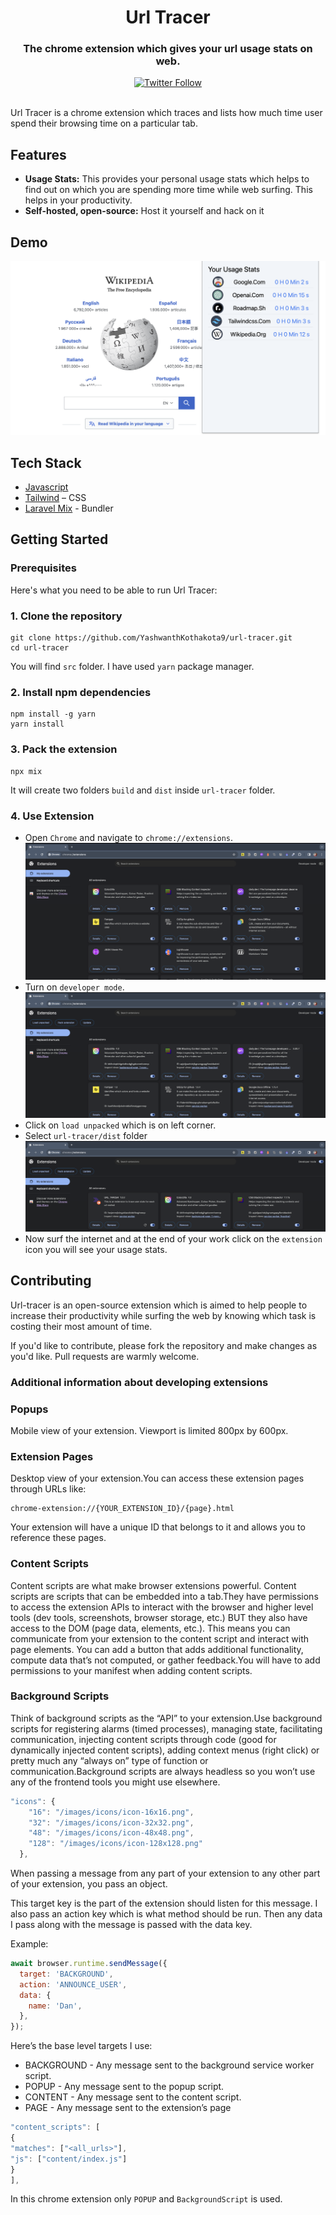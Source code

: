 <div align='center'>
    <h1 align='center'>Url Tracer</h1>
    <h3>The chrome extension which gives your url usage stats on web.</h3>
</div>

<div align='center'>
    <a href="https://twitter.com/Yashcsp22"><img alt="Twitter Follow" src="https://img.shields.io/twitter/follow/Yashcsp22"></a>
</div>

<br/>

Url Tracer is a chrome extension which traces and lists how much time user spend their browsing time on a particular tab.

## Features

- **Usage Stats:** This provides your personal usage stats which helps to find out on which you are spending more time while web surfing. This helps in your productivity.
- **Self-hosted, open-source:** Host it yourself and hack on it

## Demo

![UrlTracer Welcome](.github/images/url-tracer-1.png)

## Tech Stack

- [Javascript](https://developer.mozilla.org/en-US/docs/Web/JavaScript)
- [Tailwind](https://tailwindcss.com/) – CSS
- [Laravel Mix](https://laravel-mix.com/) - Bundler

## Getting Started

### Prerequisites

Here's what you need to be able to run Url Tracer:

### 1. Clone the repository

```shell
git clone https://github.com/YashwanthKothakota9/url-tracer.git
cd url-tracer
```

You will find `src` folder. I have used `yarn` package manager.

### 2. Install npm dependencies

```shell
npm install -g yarn
yarn install
```

### 3. Pack the extension

```shell
npx mix
```

It will create two folders `build` and `dist` inside `url-tracer` folder.

### 4. Use Extension

- Open `Chrome` and navigate to `chrome://extensions`.
  ![Step-1](.github/images/url-tracer-2.png)
- Turn on `developer mode`.
  ![Step-1](.github/images/url-tracer-3.png)
- Click on `load unpacked` which is on left corner.
- Select `url-tracer/dist` folder
  ![Step-1](.github/images/url-tracer-4.png)
- Now surf the internet and at the end of your work click on the `extension` icon you will see your usage stats.

## Contributing

Url-tracer is an open-source extension which is aimed to help people to increase their productivity while surfing the web by knowing which task is costing their most amount of time.

If you'd like to contribute, please fork the repository and make changes as you'd like. Pull requests are warmly welcome.

### Additional information about developing extensions

### Popups

Mobile view of your extension. Viewport is limited 800px by 600px.

### Extension Pages

Desktop view of your extension.You can access these extension pages through URLs like:

```
chrome-extension://{YOUR_EXTENSION_ID}/{page}.html
```

Your extension will have a unique ID that belongs to it and allows you to reference these pages.

### Content Scripts

Content scripts are what make browser extensions powerful. Content scripts are scripts that can be embedded into a tab.They have permissions to access the extension APIs to interact with the browser and higher level tools (dev tools, screenshots, browser storage, etc.) BUT they also have access to the DOM (page data, elements, etc.). This means you can communicate from your extension to the content script and interact with page elements. You can add a button that adds additional functionality, compute data that’s not computed, or gather feedback.You will have to add permissions to your manifest when adding content scripts.

### Background Scripts

Think of background scripts as the “API” to your extension.Use background scripts for registering alarms (timed processes), managing state, facilitating communication, injecting content scripts through code (good for dynamically injected content scripts), adding context menus (right click) or pretty much any “always on” type of function or communication.Background scripts are always headless so you won’t use any of the frontend tools you might use elsewhere.

```js
"icons": {
    "16": "/images/icons/icon-16x16.png",
    "32": "/images/icons/icon-32x32.png",
    "48": "/images/icons/icon-48x48.png",
    "128": "/images/icons/icon-128x128.png"
  },
```

When passing a message from any part of your extension to any other part of your extension, you pass an object.

This target key is the part of the extension should listen for this message. I also pass an action key which is what method should be run. Then any data I pass along with the message is passed with the data key.

Example:

```js
await browser.runtime.sendMessage({
  target: 'BACKGROUND',
  action: 'ANNOUNCE_USER',
  data: {
    name: 'Dan',
  },
});
```

Here’s the base level targets I use:

- BACKGROUND - Any message sent to the background service worker script.
- POPUP - Any message sent to the popup script.
- CONTENT - Any message sent to the content script.
- PAGE - Any message sent to the extension’s page

```js
"content_scripts": [
{
"matches": ["<all_urls>"],
"js": ["content/index.js"]
}
],
```

In this chrome extension only `POPUP` and `BackgroundScript` is used.
